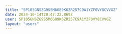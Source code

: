 ```yaml
---
title: "SP105GNSZG9S5M6G89K6ZR257C9A1YZF0VY8CVVGZ"
date: 2024-10-14T20:47:22.869Z
user: SP105GNSZG9S5M6G89K6ZR257C9A1YZF0VY8CVVGZ
layout: "users"
---
```

    